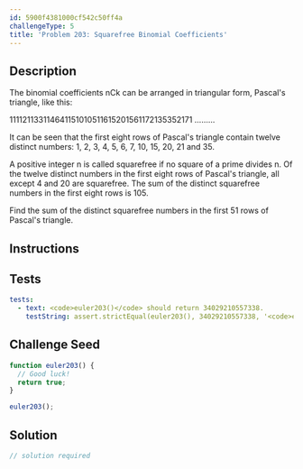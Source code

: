 ```yaml
---
id: 5900f4381000cf542c50ff4a
challengeType: 5
title: 'Problem 203: Squarefree Binomial Coefficients'
---
```


## Description
<section id='description'>
The binomial coefficients nCk can be arranged in triangular form, Pascal's triangle, like this:


111121133114641151010511615201561172135352171
.........


It can be seen that the first eight rows of Pascal's triangle contain twelve distinct numbers: 1, 2, 3, 4, 5, 6, 7, 10, 15, 20, 21 and 35.

A positive integer n is called squarefree if no square of a prime divides n.
Of the twelve distinct numbers in the first eight rows of Pascal's triangle, all except 4 and 20 are squarefree.
The sum of the distinct squarefree numbers in the first eight rows is 105.

Find the sum of the distinct squarefree numbers in the first 51 rows of Pascal's triangle.
</section>

## Instructions
<section id='instructions'>

</section>

## Tests
<section id='tests'>

```yml
tests:
  - text: <code>euler203()</code> should return 34029210557338.
    testString: assert.strictEqual(euler203(), 34029210557338, '<code>euler203()</code> should return 34029210557338.');

```

</section>

## Challenge Seed
<section id='challengeSeed'>

<div id='js-seed'>

```js
function euler203() {
  // Good luck!
  return true;
}

euler203();
```

</div>



</section>

## Solution
<section id='solution'>

```js
// solution required
```
</section>
